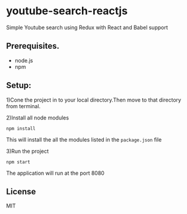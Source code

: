 # youtube-search-reactjs
Simple Youtube search using  Redux with React and Babel support


## Prerequisites.

* node.js
* npm

## Setup:

1)Cone the project in to your local directory.Then move to that directory from terminal.

2)Install all node modules

   `npm install `

This will install the all the modules listed in the  `package.json` file



3)Run the project

    
`npm start `


The application will run at the port 8080



License
----

MIT
